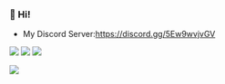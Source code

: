 ### 👋 Hi!
+ My Discord Server:https://discord.gg/5Ew9wvjvGV
<img src="https://github-readme-stats.vercel.app/api/top-langs/?username=nomu-3&layout=compact&langs_count=10&theme=cobalt">
<img src="https://github-readme-stats.vercel.app/api?username=nomu-3&show_icons=true&count_private=true&include_all_commits=true&theme=cobalt">
<img src="https://github-profile-trophy.vercel.app/?username=nomu-3&theme=row=2">

![](https://github-profile-summary-cards.vercel.app/api/cards/profile-details?username=nomu-3&theme=solarized_dark)
